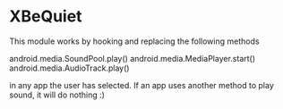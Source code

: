 XBeQuiet
========

This module works by hooking and replacing the following methods

android.media.SoundPool.play()
android.media.MediaPlayer.start()
android.media.AudioTrack.play()

in any app the user has selected. If an app uses another method to play sound, it will do nothing :)
